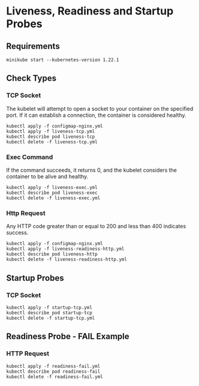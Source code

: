 # Liveness, Readiness and Startup Probes

## Requirements
`minikube start --kubernetes-version 1.22.1`

## Check Types

### TCP Socket

The kubelet will attempt to open a socket to your container on the specified port. If it can establish a connection, the container is considered healthy.

```
kubectl apply -f configmap-nginx.yml
kubectl apply -f liveness-tcp.yml
kubectl describe pod liveness-tcp
kubectl delete -f liveness-tcp.yml
```

### Exec Command

If the command succeeds, it returns 0, and the kubelet considers the container to be alive and healthy.

```
kubectl apply -f liveness-exec.yml
kubectl describe pod liveness-exec
kubectl delete -f liveness-exec.yml
```

### Http Request

Any HTTP code greater than or equal to 200 and less than 400 indicates success.

```
kubectl apply -f configmap-nginx.yml
kubectl apply -f liveness-readiness-http.yml
kubectl describe pod liveness-http
kubectl delete -f liveness-readiness-http.yml
```

## Startup Probes

### TCP Socket

```
kubectl apply -f startup-tcp.yml
kubectl describe pod startup-tcp
kubectl delete -f startup-tcp.yml
```

## Readiness Probe - FAIL Example

### HTTP Request

```
kubectl apply -f readiness-fail.yml
kubectl describe pod readiness-fail
kubectl delete -f readiness-fail.yml
```





